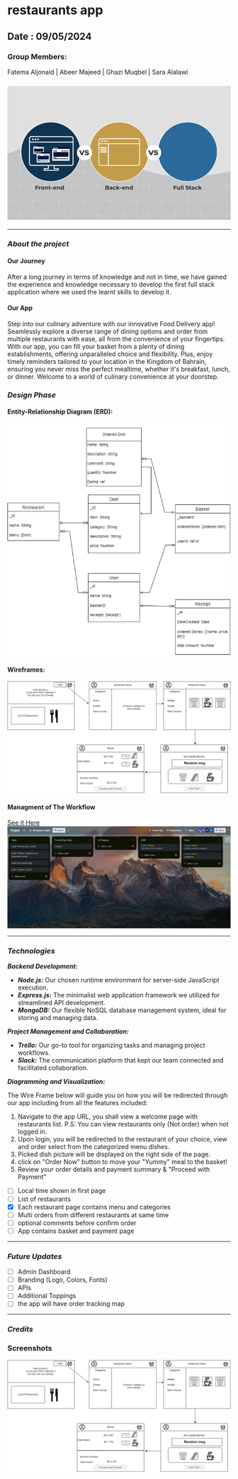 # restaurants app

## Date : 09/05/2024

### Group Members:

Fatema Aljonaid | Abeer Majeed | Ghazi Muqbel | Sara Alalawi

### ![alt text](./images/image.png)

---

### **_About the project_**

#### Our Journey

After a long journey in terms of knowledge and not in time, we have gained the experience and knowledge necessary to develop the first full stack application where we used the learnt skills to develop it.

#### Our App

Step into our culinary adventure with our innovative Food Delivery app! Seamlessly explore a diverse range of dining options and order from multiple restaurants with ease, all from the convenience of your fingertips. With our app, you can fill your basket from a plenty of dining establishments, offering unparalleled choice and flexibility. Plus, enjoy timely reminders tailored to your location in the Kingdom of Bahrain, ensuring you never miss the perfect mealtime, whether it's breakfast, lunch, or dinner. Welcome to a world of culinary convenience at your doorstep.

### **_Design Phase_**

#### Entity-Relationship Diagram (ERD):

![ERD](./images/erd4.drawio.png)

#### Wireframes:

![Wireframes](./images/appUI.drawio.png)

#### Managment of The Workflow

[See it Here](https://trello.com/b/TRVA5v78/project)
![Workflow](./images/sprint2.png)

---

### **_Technologies_**

**_Backend Development:_**

- **_Node.js:_** Our chosen runtime environment for server-side JavaScript execution.
- **_Express.js:_** The minimalist web application framework we utilized for streamlined API development.
- **_MongoDB:_** Our flexible NoSQL database management system, ideal for storing and managing data.

**_Project Management and Collaboration:_**

- **_Trello:_** Our go-to tool for organizing tasks and managing project workflows.
- **_Slack:_** The communication platform that kept our team connected and facilitated collaboration.

**_Diagramming and Visualization:_**

The Wire Frame below will guide you on how you will be redirected through our app including from all the features included:

1. Navigate to the app URL, you shall view a welcome page with restaurants list. P.S: You can view restaurants only (Not order) when not logged in.
2. Upon login, you will be redirected to the restaurant of your choice, view and order select from the categorized menu dishes.
3. Picked dish picture will be displayed on the right side of the page.
4. click on "Order Now" button to move your "Yummy" meal to the basket!
5. Review your order details and payment summary & "Proceed with Payment"

- [ ] Local time shown in first page
- [ ] List of restaurants
- [X] Each restaurant page contains menu and categories
- [ ] Multi orders from different restaurants at same time
- [ ] optional comments before confirm order
- [ ] App contains basket and payment page

---

### **_Future Updates_**

- [ ] Admin Dashboard
- [ ] Branding (Logo, Colors, Fonts)
- [ ] APIs
- [ ] Additional Toppings
- [ ] the app will have order tracking map

---

### **_Credits_**

### **Screenshots**

![erd](images/Rest-App.drawio.png)
